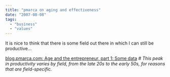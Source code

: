 ```yaml
---
title: "pmarca on aging and effectiveness"
date: "2007-08-08"
tags: 
  - "business"
  - "values"
---
```


It is nice to think that there is some field out there in which I can still be productive...

[blog.pmarca.com: Age and the entrepreneur, part 1: Some data](http://blog.pmarca.com/2007/08/age-and-the-ent.html "blog.pmarca.com: Age and the entrepreneur, part 1: Some data") _\# This peak in productivity varies by field, from the late 20s to the early 50s, for reasons that are field-specific._
